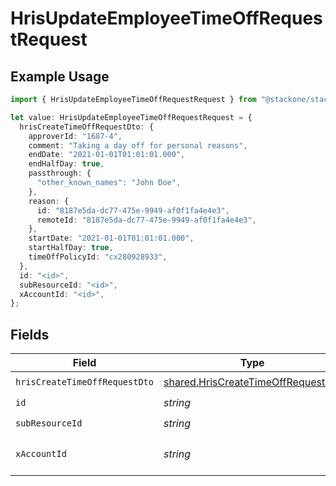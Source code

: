 # HrisUpdateEmployeeTimeOffRequestRequest

## Example Usage

```typescript
import { HrisUpdateEmployeeTimeOffRequestRequest } from "@stackone/stackone-client-ts/sdk/models/operations";

let value: HrisUpdateEmployeeTimeOffRequestRequest = {
  hrisCreateTimeOffRequestDto: {
    approverId: "1687-4",
    comment: "Taking a day off for personal reasons",
    endDate: "2021-01-01T01:01:01.000",
    endHalfDay: true,
    passthrough: {
      "other_known_names": "John Doe",
    },
    reason: {
      id: "8187e5da-dc77-475e-9949-af0f1fa4e4e3",
      remoteId: "8187e5da-dc77-475e-9949-af0f1fa4e4e3",
    },
    startDate: "2021-01-01T01:01:01.000",
    startHalfDay: true,
    timeOffPolicyId: "cx280928933",
  },
  id: "<id>",
  subResourceId: "<id>",
  xAccountId: "<id>",
};
```

## Fields

| Field                                                                                           | Type                                                                                            | Required                                                                                        | Description                                                                                     |
| ----------------------------------------------------------------------------------------------- | ----------------------------------------------------------------------------------------------- | ----------------------------------------------------------------------------------------------- | ----------------------------------------------------------------------------------------------- |
| `hrisCreateTimeOffRequestDto`                                                                   | [shared.HrisCreateTimeOffRequestDto](../../../sdk/models/shared/hriscreatetimeoffrequestdto.md) | :heavy_check_mark:                                                                              | N/A                                                                                             |
| `id`                                                                                            | *string*                                                                                        | :heavy_check_mark:                                                                              | N/A                                                                                             |
| `subResourceId`                                                                                 | *string*                                                                                        | :heavy_check_mark:                                                                              | N/A                                                                                             |
| `xAccountId`                                                                                    | *string*                                                                                        | :heavy_check_mark:                                                                              | The account identifier                                                                          |